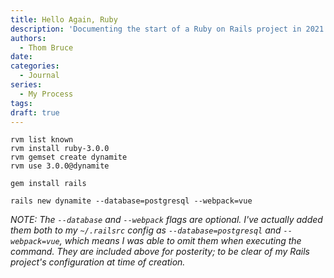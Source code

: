```yaml
---
title: Hello Again, Ruby
description: 'Documenting the start of a Ruby on Rails project in 2021.'
authors:
  - Thom Bruce
date:
categories:
  - Journal
series:
  - My Process
tags:
draft: true
---
```


```
rvm list known
rvm install ruby-3.0.0
rvm gemset create dynamite
rvm use 3.0.0@dynamite
```

```
gem install rails
```

```
rails new dynamite --database=postgresql --webpack=vue
```

_NOTE: The `--database` and `--webpack` flags are optional. I've actually added them both to my `~/.railsrc` config as `--database=postgresql` and `--webpack=vue`, which means I was able to omit them when executing the command. They are included above for posterity; to be clear of my Rails project's configuration at time of creation._
